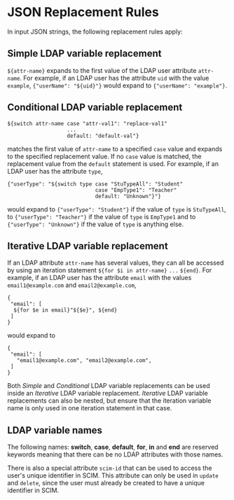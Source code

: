 # JSON Replacement Rules

In input JSON strings, the following replacement rules apply:

## Simple LDAP variable replacement

`${attr-name}` expands to the first value of the LDAP user attribute
`attr-name`. For example, if an LDAP user has the attribute `uid`
with the value `example`, `{"userName": "${uid}"}` would expand to
`{"userName": "example"}`.

## Conditional LDAP variable replacement

```
${switch attr-name case "attr-val1": "replace-val1"
                   ...
                   default: "default-val"}
```

matches the first value of `attr-name` to a specified `case` value
and expands to the specified replacement value. If no `case` value is
matched, the replacement value from the `default` statement is used.
For example, if an LDAP user has the attribute `type`,

```
{"userType": "${switch type case "StuTypeAll": "Student"
                            case "EmpType1": "Teacher"
                            default: "Unknown"}"}
```

would expand to `{"userType": "Student"}` if the value of `type` is
`StuTypeAll`, to `{"userType": "Teacher"}` if the value of `type` is
`EmpType1` and to `{"userType": "Unknown"}` if the value of `type` is
anything else.


## Iterative LDAP variable replacement

If an LDAP attribute `attr-name` has several values, they can all be
accessed by using an iteration statement `${for $i in attr-name}`
`...` `${end}`. For example, if an LDAP user has the attribute
`email` with the values `email1@example.com` and
`email2@example.com`,

```
{
 "email": [
  ${for $e in email}"${$e}", ${end}
 ]
}
```

would expand to

```
{
 "email": [
   "email1@example.com", "email2@example.com", 
 ]
}
```

Both *Simple* and *Conditional* LDAP variable replacements can be
used inside an *Iterative* LDAP variable replacement. *Iterative*
LDAP variable replacements can also be nested, but ensure that the
iteration variable name is only used in one iteration statement in
that case.

## LDAP variable names

The following names: **switch**, **case**, **default**, **for**,
**in** and **end** are reserved keywords meaning that there can be no
LDAP attributes with those names.

There is also a special attribute `scim-id` that can be used to
access the user's unique identifier in SCIM. This attribute can only
be used in `update` and `delete`, since the user must already be
created to have a unique identifier in SCIM.
